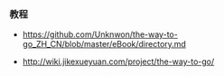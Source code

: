 ### 教程
* https://github.com/Unknwon/the-way-to-go_ZH_CN/blob/master/eBook/directory.md

* http://wiki.jikexueyuan.com/project/the-way-to-go/